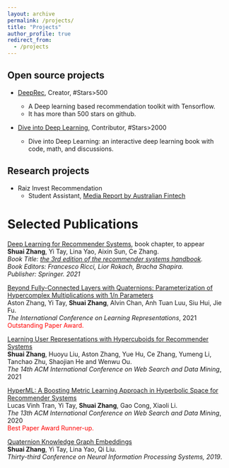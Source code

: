 ```yaml
---
layout: archive
permalink: /projects/
title: "Projects"
author_profile: true
redirect_from: 
  - /projects
---
```



## Open source projects
* [DeepRec](https://github.com/cheungdaven/DeepRec), Creator, #Stars>500
  * A Deep learning based recommendation toolkit with Tensorflow.
  * It has more than 500 stars on github.
 
* [Dive into Deep Learning](https://github.com/d2l-ai/d2l-en), Contributor, #Stars>2000
  * Dive into Deep Learning: an interactive deep learning book with code, math, and discussions.
 

## Research projects
* Raiz Invest Recommendation
  * Student Assistant, [Media Report by Australian Fintech](https://australianfintech.com.au/raiz-invest-partners-with-unsw-to-power-rewards-with-machine-learning/?fbclid=IwAR2KFl5PkHAtHpyEhXzimou4zI4KY-eO7eYfNeWaNnvOOKNCP6mmzRNBTN4&from=timeline)


Selected Publications
======
[Deep Learning for Recommender Systems](), book chapter, to appear<br>
<b>Shuai Zhang</b>, Yi Tay, Lina Yao, Aixin Sun, Ce Zhang. <br>
<i>Book Title: [the 3rd edition of the recommender systems handbook](https://link.springer.com/book/10.1007/978-0-387-85820-3). </i> <br>
<i>Book Editors: Francesco Ricci, Lior Rokach, Bracha Shapira. </i> <br>
<i> Publisher: Springer. 2021</i>

[Beyond Fully-Connected Layers with Quaternions: Parameterization of Hypercomplex Multiplications with 1/n Parameters](https://openreview.net/forum?id=rcQdycl0zyk)<br>
Aston Zhang, Yi Tay, <b>Shuai Zhang</b>, Alvin Chan, Anh Tuan Luu, Siu Hui, Jie Fu. <br>
<i>The International Conference on Learning Representations</i>, 2021<br>
<span style="color:red">Outstanding Paper Award.</span>

[Learning User Representations with Hypercuboids for Recommender Systems](https://dl.acm.org/doi/10.1145/3437963.3441768)<br>
<b>Shuai Zhang</b>, Huoyu Liu, Aston Zhang, Yue Hu, Ce Zhang, Yumeng Li, Tanchao Zhu, Shaojian He and Wenwu Ou. <br>
<i>The 14th ACM International Conference on Web Search and Data Mining</i>, 2021<br>

[HyperML: A Boosting Metric Learning Approach in Hyperbolic Space for Recommender Systems](https://arxiv.org/abs/1809.01703)<br>
Lucas Vinh Tran,  Yi Tay, <b>Shuai Zhang</b>, Gao Cong, Xiaoli Li. <br>
<i>The 13th ACM International Conference on Web Search and Data Mining</i>, 2020<br>
<span style="color:red">Best Paper Award Runner-up.</span>

[Quaternion Knowledge Graph Embeddings](https://arxiv.org/abs/1904.10281)<br>
<b>Shuai Zhang</b>, Yi Tay, Lina Yao, Qi Liu. <br>
<i>Thirty-third Conference on Neural Information Processing Systems, 2019</i>. 


